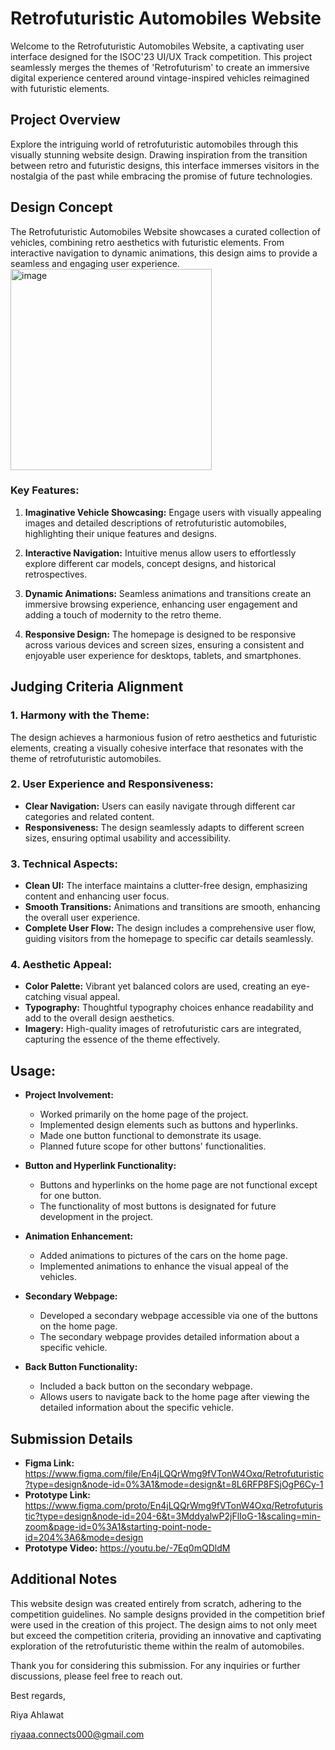 # Retrofuturistic Automobiles Website

Welcome to the Retrofuturistic Automobiles Website, a captivating user interface designed for the ISOC'23 UI/UX Track competition. This project seamlessly merges the themes of 'Retrofuturism' to create an immersive digital experience centered around vintage-inspired vehicles reimagined with futuristic elements.

## Project Overview

Explore the intriguing world of retrofuturistic automobiles through this visually stunning website design. Drawing inspiration from the transition between retro and futuristic designs, this interface immerses visitors in the nostalgia of the past while embracing the promise of future technologies.

## Design Concept

The Retrofuturistic Automobiles Website showcases a curated collection of vehicles, combining retro aesthetics with futuristic elements. From interactive navigation to dynamic animations, this design aims to provide a seamless and engaging user experience.
<img width="322" alt="image" src="https://github.com/tech-explorer-riyaaa/INNERVE-FIGMA/assets/122520061/eeb667d3-a1e9-4b48-bf52-2e042dc9cc52">


### Key Features:

1. **Imaginative Vehicle Showcasing:** Engage users with visually appealing images and detailed descriptions of retrofuturistic automobiles, highlighting their unique features and designs.

2. **Interactive Navigation:** Intuitive menus allow users to effortlessly explore different car models, concept designs, and historical retrospectives.

3. **Dynamic Animations:** Seamless animations and transitions create an immersive browsing experience, enhancing user engagement and adding a touch of modernity to the retro theme.

4. **Responsive Design:** The homepage is designed to be responsive across various devices and screen sizes, ensuring a consistent and enjoyable user experience for desktops, tablets, and smartphones.

## Judging Criteria Alignment

### 1. **Harmony with the Theme:**
   The design achieves a harmonious fusion of retro aesthetics and futuristic elements, creating a visually cohesive interface that resonates with the theme of retrofuturistic automobiles.

### 2. **User Experience and Responsiveness:**
   - **Clear Navigation:** Users can easily navigate through different car categories and related content.
   - **Responsiveness:** The design seamlessly adapts to different screen sizes, ensuring optimal usability and accessibility.

### 3. **Technical Aspects:**
   - **Clean UI:** The interface maintains a clutter-free design, emphasizing content and enhancing user focus.
   - **Smooth Transitions:** Animations and transitions are smooth, enhancing the overall user experience.
   - **Complete User Flow:** The design includes a comprehensive user flow, guiding visitors from the homepage to specific car details seamlessly.

### 4. **Aesthetic Appeal:**
   - **Color Palette:** Vibrant yet balanced colors are used, creating an eye-catching visual appeal.
   - **Typography:** Thoughtful typography choices enhance readability and add to the overall design aesthetics.
   - **Imagery:** High-quality images of retrofuturistic cars are integrated, capturing the essence of the theme effectively.

## Usage:

- **Project Involvement:**
  - Worked primarily on the home page of the project.
  - Implemented design elements such as buttons and hyperlinks.
  - Made one button functional to demonstrate its usage.
  - Planned future scope for other buttons' functionalities.

- **Button and Hyperlink Functionality:**
  - Buttons and hyperlinks on the home page are not functional except for one button.
  - The functionality of most buttons is designated for future development in the project.

- **Animation Enhancement:**
  - Added animations to pictures of the cars on the home page.
  - Implemented animations to enhance the visual appeal of the vehicles.

- **Secondary Webpage:**
  - Developed a secondary webpage accessible via one of the buttons on the home page.
  - The secondary webpage provides detailed information about a specific vehicle.

- **Back Button Functionality:**
  - Included a back button on the secondary webpage.
  - Allows users to navigate back to the home page after viewing the detailed information about the specific vehicle.

## Submission Details

- **Figma Link:** https://www.figma.com/file/En4jLQQrWmg9fVTonW4Oxq/Retrofuturistic?type=design&node-id=0%3A1&mode=design&t=8L6RFP8FSjOgP6Cy-1
- **Prototype Link:** https://www.figma.com/proto/En4jLQQrWmg9fVTonW4Oxq/Retrofuturistic?type=design&node-id=204-6&t=3MddyalwP2jFlIoG-1&scaling=min-zoom&page-id=0%3A1&starting-point-node-id=204%3A6&mode=design
- **Prototype Video:** https://youtu.be/-7Eq0mQDldM
  
## Additional Notes

This website design was created entirely from scratch, adhering to the competition guidelines. No sample designs provided in the competition brief were used in the creation of this project. The design aims to not only meet but exceed the competition criteria, providing an innovative and captivating exploration of the retrofuturistic theme within the realm of automobiles.

Thank you for considering this submission. For any inquiries or further discussions, please feel free to reach out.

Best regards,

Riya Ahlawat

riyaaa.connects000@gmail.com
